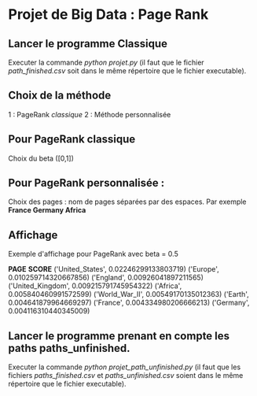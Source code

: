 # Projet de Big Data : Page Rank
## Lancer le programme Classique
Executer la commande *python projet.py* (il faut que le fichier *path_finished.csv*
soit dans le même répertoire que le fichier executable).

## Choix de la méthode
1 : PageRank *classique*
2 : Méthode personnalisée

## Pour PageRank classique
Choix du beta ([0,1])

## Pour PageRank personnalisée :
Choix des pages : nom de pages séparées par des espaces.
Par exemple
**France Germany Africa**

## Affichage
Exemple d'affichage pour PageRank avec beta = 0.5

**PAGE**		**SCORE**
('United_States', 0.02246299133803719)
('Europe', 0.010259714320667856)
('England', 0.00926041897211565)
('United_Kingdom', 0.009215791745954322)
('Africa', 0.005840460991572599)
('World_War_II', 0.00549170135012363)
('Earth', 0.004641879964669297)
('France', 0.004334980206666213)
('Germany', 0.004116310440345009)

## Lancer le programme prenant en compte les paths paths_unfinished.
Executer la commande *python projet_path_unfinished.py* (il faut que les fichiers *paths_finished.csv* et *paths_unfinished.csv*
soient dans le même répertoire que le fichier executable).
